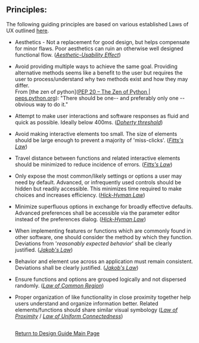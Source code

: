 ## Principles:

The following guiding principles are based on various established Laws of UX outlined [here](laws-of-ux.md).

- Aesthetics - Not a replacement for good design, but helps compensate for minor flaws. Poor aesthetics can ruin an otherwise well designed functional flow. ([*Aesthetic-Usability Effect*](laws-of-ux.md#aesthetic-usability-effect))

- Avoid providing multiple ways to achieve the same goal. Providing alternative methods seems like a benefit to the user but requires the user to process/understand why two methods exist and how they may  differ.  
  From [the zen of python]([PEP 20 – The Zen of Python | peps.python.org](https://peps.python.org/pep-0020/#the-zen-of-python)): "There should be one-- and preferably only one --obvious way to do it."

- Attempt to make user interactions and software responses as fluid and quick as possible. Ideally below 400ms. ([*Doherty threshold*](laws-of-ux.md#doherty-threshold))

- Avoid making interactive elements too small. The size of elements should be large enough to prevent a majority of 'miss-clicks'. ([*Fitts's Law*](laws-of-ux.md#fitts-law))

- Travel distance between functions and related interactive elements should be minimized to reduce incidence of errors. ([*Fitts's Law*](laws-of-ux.md#fitts-law))

- Only expose the most common/likely settings or options a user may need by default. Advanced, or infrequently used controls should be hidden but readily accessible. This minimizes time required to make choices and increases efficiency. ([*Hick-Hyman Law*](laws-of-ux.md#hick-hyman-law))

- Minimize superfluous options in exchange for broadly effective defaults. Advanced preferences shall be accessible via the parameter editor instead of the preferences dialog. ([*Hick-Hyman Law*](laws-of-ux.md#hick-hyman-law))

- When implementing features or functions which are commonly found in other software, one should consider the method by which they function. Deviations from '*reasonably expected behavior*' shall be clearly justified. ([*Jakob's Law*](laws-of-ux.md#jakobs-law))

- Behavior and element use across an application must remain consistent. Deviations shall be clearly justified. ([*Jakob's Law*](laws-of-ux.md#jakobs-law))

- Ensure functions and options are grouped logically and not dispersed randomly. ([*Law of Common Region*](laws-of-ux.md#law-of-common-region))

- Proper organization of like functionality in close proximity together help users understand and organize information better.
  Related elements/functions should share similar visual symbology
  ([*Law of Proximity*](laws-of-ux.md#law-of-proximity) / [*Law of Uniform Connectedness*](laws-of-ux.md#law-of-uniform-connectedness))
  
  ## 
  
  [Return to Design Guide Main Page](design-guide.md)
